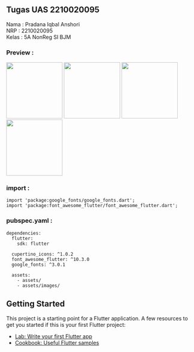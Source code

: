 ## Tugas UAS 2210020095
Nama : Pradana Iqbal Anshori</br>
NRP : 2210020095</br>
Kelas : 5A NonReg SI BJM</br>

### Preview :
<p>
<img src="https://user-images.githubusercontent.com/26644007/212778975-36bfac84-9273-4005-97e9-89137c898dd8.png" width="150" />
<img src="https://user-images.githubusercontent.com/26644007/212779016-f3bce673-5e45-4b41-8536-b0b03b778777.png" width="150" />
<img src="https://user-images.githubusercontent.com/26644007/212779013-c080d0c5-8e32-45f7-a8e8-13e7cabcc278.png" width="150" />
<img src="https://user-images.githubusercontent.com/26644007/212779005-ab8db604-4c3f-4e3e-8409-727948039bc8.png" width="150" />
</p>

### import :
```
import 'package:google_fonts/google_fonts.dart';
import 'package:font_awesome_flutter/font_awesome_flutter.dart';
```
### pubspec.yaml :
```
dependencies:
  flutter:
    sdk: flutter

  cupertino_icons: ^1.0.2
  font_awesome_flutter: ^10.3.0
  google_fonts: ^3.0.1
```
```
  assets:
    - assets/
    - assets/images/
```

## Getting Started

This project is a starting point for a Flutter application.
A few resources to get you started if this is your first Flutter project:
- [Lab: Write your first Flutter app](https://docs.flutter.dev/get-started/codelab)
- [Cookbook: Useful Flutter samples](https://docs.flutter.dev/cookbook)


